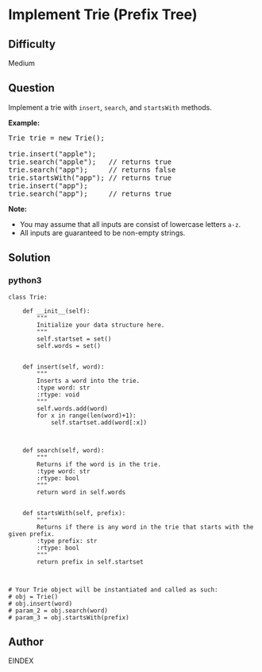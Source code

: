 # Implement Trie (Prefix Tree)

## Difficulty
Medium

## Question
<p>Implement a trie with <code>insert</code>, <code>search</code>, and <code>startsWith</code> methods.</p>

<p><b>Example:</b></p>

<pre>
Trie trie = new Trie();

trie.insert(&quot;apple&quot;);
trie.search(&quot;apple&quot;);   // returns true
trie.search(&quot;app&quot;);     // returns false
trie.startsWith(&quot;app&quot;); // returns true
trie.insert(&quot;app&quot;);   
trie.search(&quot;app&quot;);     // returns true
</pre>

<p><b>Note:</b></p>

<ul>
	<li>You may assume that all inputs are consist of lowercase letters <code>a-z</code>.</li>
	<li>All inputs are guaranteed to be non-empty strings.</li>
</ul>


## Solution
### python3
```python3
class Trie:

    def __init__(self):
        """
        Initialize your data structure here.
        """
        self.startset = set()
        self.words = set()
        

    def insert(self, word):
        """
        Inserts a word into the trie.
        :type word: str
        :rtype: void
        """
        self.words.add(word)
        for x in range(len(word)+1):
            self.startset.add(word[:x])
        
        

    def search(self, word):
        """
        Returns if the word is in the trie.
        :type word: str
        :rtype: bool
        """
        return word in self.words
        

    def startsWith(self, prefix):
        """
        Returns if there is any word in the trie that starts with the given prefix.
        :type prefix: str
        :rtype: bool
        """
        return prefix in self.startset
        


# Your Trie object will be instantiated and called as such:
# obj = Trie()
# obj.insert(word)
# param_2 = obj.search(word)
# param_3 = obj.startsWith(prefix)
```

## Author
EINDEX